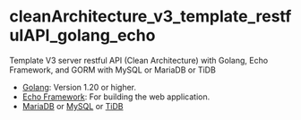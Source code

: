 # cleanArchitecture_v3_template_restfulAPI_golang_echo
Template V3 server restful API (Clean Architecture) with Golang, Echo Framework, and GORM with MySQL or MariaDB or TiDB

- [Golang](https://go.dev/): Version 1.20 or higher.
- [Echo Framework](https://echo.labstack.com/): For building the web application.
- [MariaDB](https://mariadb.org/download/) or [MySQL](https://www.mysql.com/downloads/) or [TiDB](https://www.pingcap.com/)
